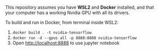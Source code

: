 This repository assumes you have **WSL2** and **Docker** installed, and that your computer has a working Nvidia GPU with all its drivers.

To build and run in Docker, from terminal inside WSL2:

1. ```docker build . -t nvidia-tensorflow```
2. ```docker run -d --gpus all -p 8888:8888 nvidia-tensorflow```
3. Open <http://localhost:8888> to use jupyter notebook
